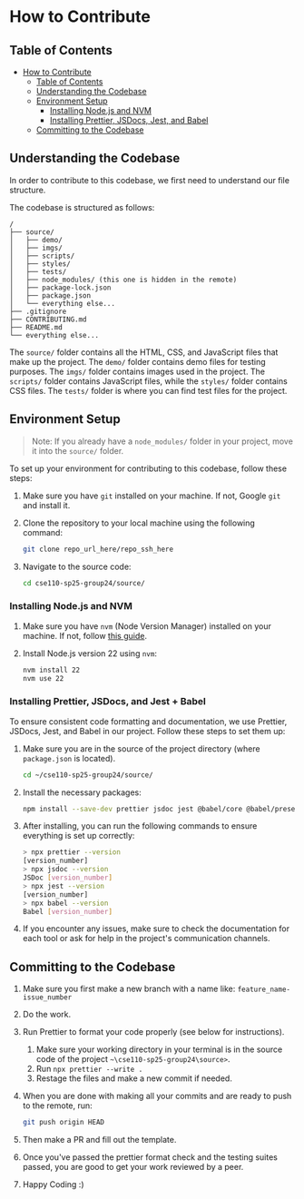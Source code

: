 # How to Contribute

## Table of Contents

- [How to Contribute](#how-to-contribute)
  - [Table of Contents](#table-of-contents)
  - [Understanding the Codebase](#understanding-the-codebase)
  - [Environment Setup](#environment-setup)
    - [Installing Node.js and NVM](#installing-nodejs-and-nvm)
    - [Installing Prettier, JSDocs, Jest, and Babel](#installing-prettier-jsdocs-and-jest--babel)
  - [Committing to the Codebase](#committing-to-the-codebase)

## Understanding the Codebase

In order to contribute to this codebase, we first need to understand our file structure.

The codebase is structured as follows:

```ascii
/
├── source/
│   ├── demo/
│   ├── imgs/
│   ├── scripts/
│   ├── styles/
│   ├── tests/
│   ├── node_modules/ (this one is hidden in the remote)
│   ├── package-lock.json
│   ├── package.json
│   └── everything else...
├── .gitignore
├── CONTRIBUTING.md
├── README.md
└── everything else...
```

The `source/` folder contains all the HTML, CSS, and JavaScript files that make up the project. The `demo/` folder contains demo files for testing purposes. The `imgs/` folder contains images used in the project. The `scripts/` folder contains JavaScript files, while the `styles/` folder contains CSS files. The `tests/` folder is where you can find test files for the project.

## Environment Setup

> Note: If you already have a `node_modules/` folder in your project, move it into the `source/` folder.

To set up your environment for contributing to this codebase, follow these steps:

1. Make sure you have `git` installed on your machine. If not, Google `git` and install it.
2. Clone the repository to your local machine using the following command:

   ```bash
   git clone repo_url_here/repo_ssh_here
   ```

3. Navigate to the source code:

   ```bash
   cd cse110-sp25-group24/source/
   ```

### Installing Node.js and NVM

1. Make sure you have `nvm` (Node Version Manager) installed on your machine. If not, follow [this guide](https://www.freecodecamp.org/news/node-version-manager-nvm-install-guide/).

2. Install Node.js version 22 using `nvm`:

   ```bash
   nvm install 22
   nvm use 22
   ```

### Installing Prettier, JSDocs, and Jest + Babel

To ensure consistent code formatting and documentation, we use Prettier, JSDocs, Jest, and Babel in our project. Follow these steps to set them up:

1. Make sure you are in the source of the project directory (where `package.json` is located).

   ```bash
   cd ~/cse110-sp25-group24/source/
   ```

2. Install the necessary packages:

   ```bash
   npm install --save-dev prettier jsdoc jest @babel/core @babel/preset-env babel-jest
   ```

3. After installing, you can run the following commands to ensure everything is set up correctly:

   ```bash
   > npx prettier --version
   [version_number]
   > npx jsdoc --version
   JSDoc [version_number]
   > npx jest --version
   [version_number]
   > npx babel --version
   Babel [version_number]
   ```

4. If you encounter any issues, make sure to check the documentation for each tool or ask for help in the project's communication channels.

## Committing to the Codebase

1. Make sure you first make a new branch with a name like: `feature_name-issue_number`
2. Do the work.
3. Run Prettier to format your code properly (see below for instructions).
   1. Make sure your working directory in your terminal is in the source code of the project `~\cse110-sp25-group24\source>`.
   2. Run `npx prettier --write .`
   3. Restage the files and make a new commit if needed.
4. When you are done with making all your commits and are ready to push to the remote, run:

   ```bash
   git push origin HEAD
   ```

5. Then make a PR and fill out the template.
6. Once you've passed the prettier format check and the testing suites passed, you are good to get your work reviewed by a peer.
7. Happy Coding :)
